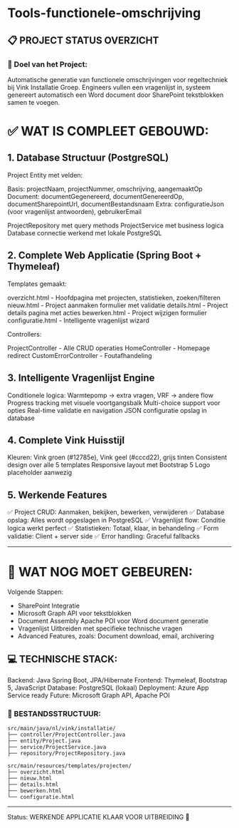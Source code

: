 # Tools-functionele-omschrijving

## 📋 PROJECT STATUS OVERZICHT
### 🎯 Doel van het Project:
Automatische generatie van functionele omschrijvingen voor regeltechniek bij Vink Installatie Groep. Engineers vullen een vragenlijst in, systeem genereert automatisch een Word document door SharePoint tekstblokken samen te voegen.

# ✅ WAT IS COMPLEET GEBOUWD:
## 1. Database Structuur (PostgreSQL)

Project Entity met velden:

Basis: projectNaam, projectNummer, omschrijving, aangemaaktOp
Document: documentGegenereerd, documentGenereerdOp, documentSharepointUrl, documentBestandsnaam
Extra: configuratieJson (voor vragenlijst antwoorden), gebruikerEmail


ProjectRepository met query methods
ProjectService met business logica
Database connectie werkend met lokale PostgreSQL

## 2. Complete Web Applicatie (Spring Boot + Thymeleaf)
Templates gemaakt:

overzicht.html - Hoofdpagina met projecten, statistieken, zoeken/filteren
nieuw.html - Project aanmaken formulier met validatie
details.html - Project details pagina met acties
bewerken.html - Project wijzigen formulier
configuratie.html - Intelligente vragenlijst wizard

Controllers:

ProjectController - Alle CRUD operaties
HomeController - Homepage redirect
CustomErrorController - Foutafhandeling

## 3. Intelligente Vragenlijst Engine

Conditionele logica: Warmtepomp → extra vragen, VRF → andere flow
Progress tracking met visuele voortgangsbalk
Multi-choice support voor opties
Real-time validatie en navigation
JSON configuratie opslag in database

## 4. Complete Vink Huisstijl

Kleuren: Vink groen (#12785e), Vink geel (#cccd22), grijs tinten
Consistent design over alle 5 templates
Responsive layout met Bootstrap 5
Logo placeholder aanwezig

## 5. Werkende Features

✅ Project CRUD: Aanmaken, bekijken, bewerken, verwijderen
✅ Database opslag: Alles wordt opgeslagen in PostgreSQL
✅ Vragenlijst flow: Conditie logica werkt perfect
✅ Statistieken: Totaal, klaar, in behandeling
✅ Form validatie: Client + server side
✅ Error handling: Graceful fallbacks

-------

# 🔧 WAT NOG MOET GEBEUREN:
Volgende Stappen:

- SharePoint Integratie 
- Microsoft Graph API voor tekstblokken 
- Document Assembly Apache POI voor Word document generatie
- Vragenlijst Uitbreiden met specifieke technische vragen
- Advanced Features, zoals:
Document download, email, archivering


## 💻 TECHNISCHE STACK:

Backend: Java Spring Boot, JPA/Hibernate
Frontend: Thymeleaf, Bootstrap 5, JavaScript
Database: PostgreSQL (lokaal)
Deployment: Azure App Service ready
Future: Microsoft Graph API, Apache POI


### 📁 BESTANDSSTRUCTUUR:
```
src/main/java/nl/vink/installatie/
├── controller/ProjectController.java
├── entity/Project.java  
├── service/ProjectService.java
├── repository/ProjectRepository.java

src/main/resources/templates/projecten/
├── overzicht.html
├── nieuw.html
├── details.html  
├── bewerken.html
└── configuratie.html
```

------

Status: WERKENDE APPLICATIE KLAAR VOOR UITBREIDING 🚀